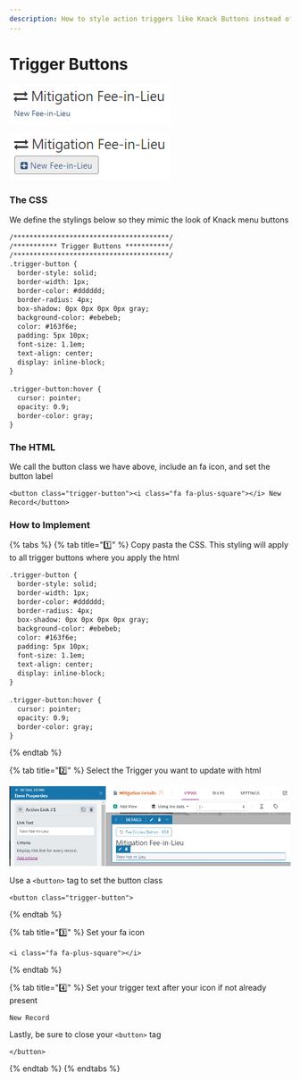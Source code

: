 ```yaml
---
description: How to style action triggers like Knack Buttons instead of a text link
---
```


# Trigger Buttons

![Before](<../../../.gitbook/assets/image (174).png>)

![As a Button](<../../../.gitbook/assets/image (170).png>)

### The CSS

We define the stylings below so they mimic the look of Knack menu buttons

```
/***************************************/
/*********** Trigger Buttons ***********/
/***************************************/
.trigger-button {
  border-style: solid;
  border-width: 1px;
  border-color: #dddddd;
  border-radius: 4px;
  box-shadow: 0px 0px 0px 0px gray;
  background-color: #ebebeb;
  color: #163f6e;
  padding: 5px 10px;
  font-size: 1.1em;
  text-align: center;
  display: inline-block;
}

.trigger-button:hover {
  cursor: pointer;
  opacity: 0.9;
  border-color: gray;
}
```

### The HTML

We call the button class we have above, include an fa icon, and set the button label

```
<button class="trigger-button"><i class="fa fa-plus-square"></i> New Record</button>
```

### How to Implement

{% tabs %}
{% tab title="1️⃣" %}
Copy pasta the CSS. This styling will apply to all trigger buttons where you apply the html

```
.trigger-button {
  border-style: solid;
  border-width: 1px;
  border-color: #dddddd;
  border-radius: 4px;
  box-shadow: 0px 0px 0px 0px gray;
  background-color: #ebebeb;
  color: #163f6e;
  padding: 5px 10px;
  font-size: 1.1em;
  text-align: center;
  display: inline-block;
}

.trigger-button:hover {
  cursor: pointer;
  opacity: 0.9;
  border-color: gray;
}
```
{% endtab %}

{% tab title="2️⃣" %}
Select the Trigger you want to update with html

![](<../../../.gitbook/assets/image (167).png>)

Use a `<button>` tag to set the button class

```
<button class="trigger-button">
```
{% endtab %}

{% tab title="3️⃣" %}
Set your fa icon

```
<i class="fa fa-plus-square"></i>
```
{% endtab %}

{% tab title="4️⃣" %}
Set your trigger text after your icon if not already present

```
New Record
```

Lastly, be sure to close your `<button>` tag

```
</button>
```
{% endtab %}
{% endtabs %}

